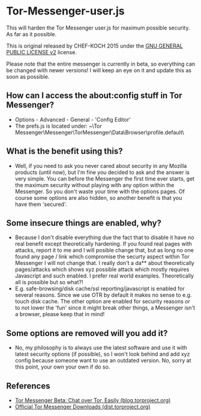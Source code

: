 # Tor-Messenger-user.js

This will harden the Tor Messenger user.js for maximum possible security. As far as it possible.


This is original released by CHEF-KOCH 2015 under the [GNU GENERAL PUBLIC LICENSE v2](https://github.com/CHEF-KOCH/Tor-Messenger-user.js/blob/master/LICENSE) license. 


Please note that the entire messenger is currently in beta, so everything can be changed with newer versions! I will keep an eye on it and update this as soon as possible.


How can I access the about:config stuff in Tor Messenger?
-------------------

* Options - Advanced - General - 'Config Editor'
* The prefs.js is located under: ~\Tor Messenger\Messenger\TorMessenger\Data\Browser\profile.default\


What is the benefit using this?
-------------------

* Well, if you need to ask you never cared about security in any Mozilla products (until now), but I'm fine you decided to ask and the answer is very simple. You can before the Messenger the first time ever starts, get the maximum security without playing with any option within the Messenger. So you don't waste your time with the options pages. Of course some options are also hidden, so another benefit is that you have them 'secured'.


Some insecure things are enabled, why?
-------------------

* Because I don't disable everything due the fact that to disable it have no real benefit except theoretically hardening. If you found real pages with attacks, report it to me and I will posible change that, but as long no one found any page / link which compromise the securty aspect within Tor Messenger I will not change that. I really don't a da** about theoretically pages/attacks which shows xyz possible attack which mostly requires Javascript and such enabled. I prefer real world examples. Theoretically all is possible but so what?!
* E.g. safe-browsing/disk cache/ssl reporting/javascript is enabled for several reasons. Since we use OTR by default it makes no sense to e.g. touch disk cache. The other option are enabled for security reasons or to not lower the 'fun' since it might break other things, a Messenger isn't a browser, please keep that in mind!



Some options are removed will you add it?
-------------------

* No, my philosophy is to always use the latest software and use it with latest security options (if possible), so I won't look behind and add xyz config because someone want to use an outdated version. No, sorry at this point, your own your own if do so. 



References
-------------------

* [Tor Messenger Beta: Chat over Tor, Easily (blog.torproject.org)](https://blog.torproject.org/blog/tor-messenger-beta-chat-over-tor-easily)
* [Official Tor Messenger Downloads (dist.torproject.org)](https://dist.torproject.org/tormessenger/)
